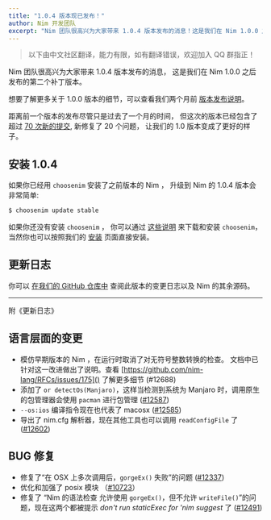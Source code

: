 ```yaml
---
title: "1.0.4 版本现已发布！"
author: Nim 开发团队
excerpt: "Nim 团队很高兴为大家带来 1.0.4 版本发布的消息！这是我们在 Nim 1.0.0 之后发布的第二个补丁版本。"
---
```

> 以下由中文社区翻译，能力有限，如有翻译错误，欢迎加入 QQ 群指正！

Nim 团队很高兴为大家带来 1.0.4 版本发布的消息，
这是我们在 Nim 1.0.0 之后发布的第二个补丁版本。

想要了解更多关于 1.0.0 版本的细节，可以查看我们两个月前
[版本发布说明](/blog/2019/09/23/version-100-released.html)。

距离前一个版本的发布尽管只是过去了一个月的时间，
但这次的版本已经包含了超过 [70 次新的提交](https://github.com/nim-lang/Nim/compare/v1.0.2...v1.0.4),
新修复了 20 个问题，
让我们的 1.0 版本变成了更好的样子。


## 安装 1.0.4

如果你已经用 ``choosenim`` 安装了之前版本的 Nim ，
升级到 Nim 的 1.0.4 版本会非常简单:

```bash
$ choosenim update stable
```

如果你还没有安装 ``choosenim`` ，
你可以通过
[这些说明](https://github.com/dom96/choosenim) 来下载和安装 ``choosenim``，
当然你也可以按照我们的
[安装](/install.html) 页面直接安装。


## 更新日志

你可以
[在我们的 GitHub 仓库中](https://github.com/nim-lang/Nim/blob/version-1-0/changelogs/changelog_1_0_4.md)
查阅此版本的变更日志以及 Nim 的其余源码。

---
附《更新日志》
## 语言层面的变更

* 模仿早期版本的 Nim ，在运行时取消了对无符号整数转换的检查。
文档中已针对这一改进做出了说明。查看 [https://github.com/nim-lang/RFCs/issues/175]() 了解更多细节 (#12688)
* 添加了 `or detectOs(Manjaro)`，这样当检测到系统为 Manjaro 时，调用原生的包管理器会使用 `pacman` 进行包管理 ([#12587](https://github.com/nim-lang/Nim/pull/12587))
* `--os:ios` 编译指令现在也代表了 macosx ([#12585](https://github.com/nim-lang/Nim/pull/12585))
* 导出了 nim.cfg 解析器，现在其他工具也可以调用 `readConfigFile` 了 ([#12602](https://github.com/nim-lang/Nim/pull/12602
))

## BUG 修复

* 修复了“在 OSX 上多次调用后，`gorgeEx()` 失败”的问题 ([#12337](https://github.com/nim-lang/Nim/issues/12337))
* 优化和加强了 posix 模块 （[#10723](https://github.com/nim-lang/Nim/issues/10723)）
* 修复了 “Nim 的语法检查 允许使用 `gorgeEx()`，但不允许 `writeFile()`”的问题，现在这两个都被提示 *don't run staticExec for 'nim suggest* 了 ([#12491](https://github.com/nim-lang/Nim/issues/12491))
